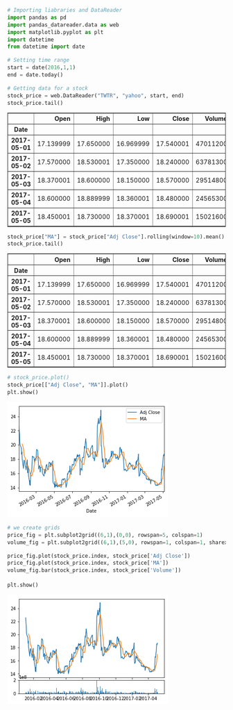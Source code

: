 

```python
# Importing liabraries and DataReader
import pandas as pd 
import pandas_datareader.data as web
import matplotlib.pyplot as plt 
import datetime
from datetime import date
```


```python
# Setting time range
start = date(2016,1,1)
end = date.today()
```


```python
# Getting data for a stock
stock_price = web.DataReader("TWTR", "yahoo", start, end)
stock_price.tail()
```




<div>
<table border="1" class="dataframe">
  <thead>
    <tr style="text-align: right;">
      <th></th>
      <th>Open</th>
      <th>High</th>
      <th>Low</th>
      <th>Close</th>
      <th>Volume</th>
      <th>Adj Close</th>
    </tr>
    <tr>
      <th>Date</th>
      <th></th>
      <th></th>
      <th></th>
      <th></th>
      <th></th>
      <th></th>
    </tr>
  </thead>
  <tbody>
    <tr>
      <th>2017-05-01</th>
      <td>17.139999</td>
      <td>17.650000</td>
      <td>16.969999</td>
      <td>17.540001</td>
      <td>47011200</td>
      <td>17.540001</td>
    </tr>
    <tr>
      <th>2017-05-02</th>
      <td>17.570000</td>
      <td>18.530001</td>
      <td>17.350000</td>
      <td>18.240000</td>
      <td>63781300</td>
      <td>18.240000</td>
    </tr>
    <tr>
      <th>2017-05-03</th>
      <td>18.370001</td>
      <td>18.600000</td>
      <td>18.150000</td>
      <td>18.570000</td>
      <td>29514800</td>
      <td>18.570000</td>
    </tr>
    <tr>
      <th>2017-05-04</th>
      <td>18.600000</td>
      <td>18.889999</td>
      <td>18.360001</td>
      <td>18.480000</td>
      <td>24565300</td>
      <td>18.480000</td>
    </tr>
    <tr>
      <th>2017-05-05</th>
      <td>18.450001</td>
      <td>18.730000</td>
      <td>18.370001</td>
      <td>18.690001</td>
      <td>15021600</td>
      <td>18.690001</td>
    </tr>
  </tbody>
</table>
</div>




```python
stock_price["MA"] = stock_price["Adj Close"].rolling(window=10).mean()
stock_price.tail()
```




<div>
<table border="1" class="dataframe">
  <thead>
    <tr style="text-align: right;">
      <th></th>
      <th>Open</th>
      <th>High</th>
      <th>Low</th>
      <th>Close</th>
      <th>Volume</th>
      <th>Adj Close</th>
      <th>MA</th>
    </tr>
    <tr>
      <th>Date</th>
      <th></th>
      <th></th>
      <th></th>
      <th></th>
      <th></th>
      <th></th>
      <th></th>
    </tr>
  </thead>
  <tbody>
    <tr>
      <th>2017-05-01</th>
      <td>17.139999</td>
      <td>17.650000</td>
      <td>16.969999</td>
      <td>17.540001</td>
      <td>47011200</td>
      <td>17.540001</td>
      <td>15.408</td>
    </tr>
    <tr>
      <th>2017-05-02</th>
      <td>17.570000</td>
      <td>18.530001</td>
      <td>17.350000</td>
      <td>18.240000</td>
      <td>63781300</td>
      <td>18.240000</td>
      <td>15.788</td>
    </tr>
    <tr>
      <th>2017-05-03</th>
      <td>18.370001</td>
      <td>18.600000</td>
      <td>18.150000</td>
      <td>18.570000</td>
      <td>29514800</td>
      <td>18.570000</td>
      <td>16.191</td>
    </tr>
    <tr>
      <th>2017-05-04</th>
      <td>18.600000</td>
      <td>18.889999</td>
      <td>18.360001</td>
      <td>18.480000</td>
      <td>24565300</td>
      <td>18.480000</td>
      <td>16.574</td>
    </tr>
    <tr>
      <th>2017-05-05</th>
      <td>18.450001</td>
      <td>18.730000</td>
      <td>18.370001</td>
      <td>18.690001</td>
      <td>15021600</td>
      <td>18.690001</td>
      <td>16.980</td>
    </tr>
  </tbody>
</table>
</div>




```python
# stock_price.plot()
stock_price[["Adj Close", "MA"]].plot()
plt.show()
```


![png](output_4_0.png)



```python
# we create grids
price_fig = plt.subplot2grid((6,1),(0,0), rowspan=5, colspan=1)
volume_fig = plt.subplot2grid((6,1),(5,0), rowspan=1, colspan=1, sharex=price_fig)
```


```python
price_fig.plot(stock_price.index, stock_price['Adj Close'])
price_fig.plot(stock_price.index, stock_price['MA'])
volume_fig.bar(stock_price.index, stock_price['Volume'])

plt.show()

```


![png](output_6_0.png)



```python

```
